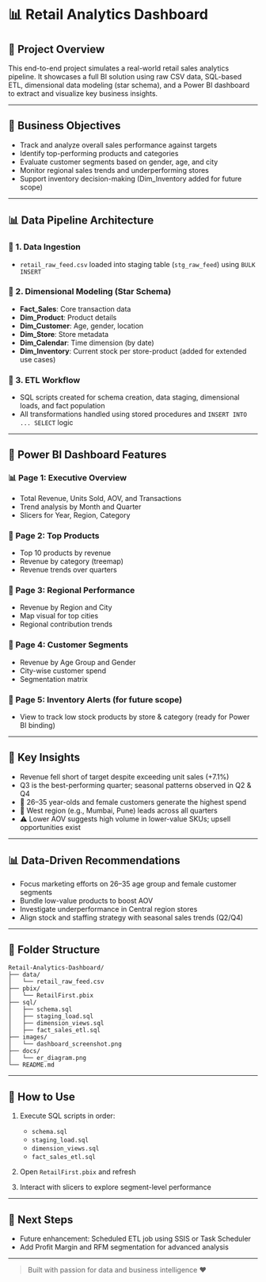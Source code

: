 # 📊 Retail Analytics Dashboard

## 🔧 Project Overview

This end-to-end project simulates a real-world retail sales analytics pipeline. It showcases a full BI solution using raw CSV data, SQL-based ETL, dimensional data modeling (star schema), and a Power BI dashboard to extract and visualize key business insights.

---

## 📆 Business Objectives

* Track and analyze overall sales performance against targets
* Identify top-performing products and categories
* Evaluate customer segments based on gender, age, and city
* Monitor regional sales trends and underperforming stores
* Support inventory decision-making (Dim\_Inventory added for future scope)

---

## 📊 Data Pipeline Architecture

### 🔹 1. Data Ingestion

* `retail_raw_feed.csv` loaded into staging table (`stg_raw_feed`) using `BULK INSERT`

### 🔹 2. Dimensional Modeling (Star Schema)

* **Fact\_Sales**: Core transaction data
* **Dim\_Product**: Product details
* **Dim\_Customer**: Age, gender, location
* **Dim\_Store**: Store metadata
* **Dim\_Calendar**: Time dimension (by date)
* **Dim\_Inventory**: Current stock per store-product (added for extended use cases)

### 🔹 3. ETL Workflow

* SQL scripts created for schema creation, data staging, dimensional loads, and fact population
* All transformations handled using stored procedures and `INSERT INTO ... SELECT` logic

---

## 📅 Power BI Dashboard Features

### 📊 Page 1: Executive Overview

* Total Revenue, Units Sold, AOV, and Transactions
* Trend analysis by Month and Quarter
* Slicers for Year, Region, Category

### 🔹 Page 2: Top Products

* Top 10 products by revenue
* Revenue by category (treemap)
* Revenue trends over quarters

### 🔹 Page 3: Regional Performance

* Revenue by Region and City
* Map visual for top cities
* Regional contribution trends

### 🔹 Page 4: Customer Segments

* Revenue by Age Group and Gender
* City-wise customer spend
* Segmentation matrix

### 🔹 Page 5: Inventory Alerts (for future scope)

* View to track low stock products by store & category (ready for Power BI binding)

---

## 🧰 Key Insights

*  Revenue fell short of target despite exceeding unit sales (+7.1%)
*  Q3 is the best-performing quarter; seasonal patterns observed in Q2 & Q4
* 👩 26–35 year-olds and female customers generate the highest spend
* 🏢 West region (e.g., Mumbai, Pune) leads across all quarters
* ⚠️ Lower AOV suggests high volume in lower-value SKUs; upsell opportunities exist

---

## 📊 Data-Driven Recommendations

* Focus marketing efforts on 26–35 age group and female customer segments
* Bundle low-value products to boost AOV
* Investigate underperformance in Central region stores
* Align stock and staffing strategy with seasonal sales trends (Q2/Q4)

---

## 📁 Folder Structure

```
Retail-Analytics-Dashboard/
├── data/
│   └── retail_raw_feed.csv
├── pbix/
│   └── RetailFirst.pbix
├── sql/
│   ├── schema.sql
│   ├── staging_load.sql
│   ├── dimension_views.sql
│   ├── fact_sales_etl.sql
├── images/
│   └── dashboard_screenshot.png
├── docs/
│   └── er_diagram.png
└── README.md
```

---

## 🔗 How to Use

1. Execute SQL scripts in order:

   * `schema.sql`
   * `staging_load.sql`
   * `dimension_views.sql`
   * `fact_sales_etl.sql`
2. Open `RetailFirst.pbix` and refresh
3. Interact with slicers to explore segment-level performance

---

## 🚀 Next Steps

* Future enhancement: Scheduled ETL job using SSIS or Task Scheduler
* Add Profit Margin and RFM segmentation for advanced analysis

---

> Built with passion for data and business intelligence ❤️
